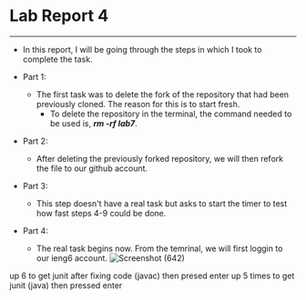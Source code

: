 # Lab Report 4 
--- 
 - In this report, I will be going through the steps in which I took to complete the task. 


 - Part 1: 
    - The first task was to delete the fork of the repository that had been previously cloned. The reason for this is to start fresh. 
       - To delete the repository in the terminal, the command needed to be used is, ***rm -rf lab7***.  
      
 - Part 2: 
    - After deleting the previously forked repository, we will then refork the file to our github account. 
   
 - Part 3: 
    - This step doesn't have a real task but asks to start the timer to test how fast steps 4-9 could be done. 
 
 - Part 4: 
    - The real task begins now. From the temrinal, we will first loggin to our ieng6 account.
    ![Screenshot (642)](https://user-images.githubusercontent.com/122497278/221461456-148909d2-49d5-4734-a4d1-4672daa96e61.png)






up 6 to get junit after fixing code (javac) then presed enter
up 5 times to get junit (java) then pressed enter 
